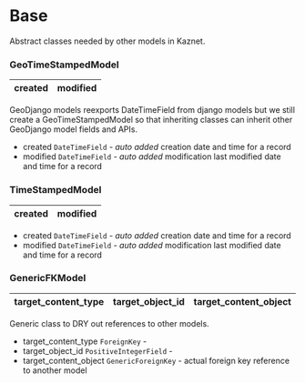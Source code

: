 # Base

Abstract classes needed by other models in Kaznet.

### GeoTimeStampedModel

| created  | modified |
| :------: | :------: |

GeoDjango models reexports DateTimeField from django models but we still create a GeoTimeStampedModel so that inheriting classes can inherit other GeoDjango model fields and APIs.

  * created `DateTimeField` - _auto added_ creation date and time for a record
  * modified `DateTimeField` - _auto added_ modification  last modified date and time for a record
  

### TimeStampedModel

| created  | modified |
| :------: | :------: |

  * created `DateTimeField` - _auto added_ creation date and time for a record
  * modified `DateTimeField` - _auto added_ modification  last modified date and time for a record


### GenericFKModel

| target_content_type  | target_object_id  | target_content_object   |
| :------------------: | :---------------: | :---------------------: |

Generic class to DRY out references to other models.

  * target_content_type `ForeignKey` - 
  * target_object_id `PositiveIntegerField` - 
  * target_content_object `GenericForeignKey` - actual foreign key reference to another model
